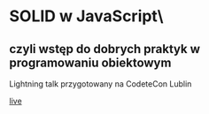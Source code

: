 # SOLID w JavaScript\
## czyli wstęp do dobrych praktyk w programowaniu obiektowym

Lightning talk przygotowany na CodeteCon Lublin

[live](https://zniszcz.github.io/solid-js/)
